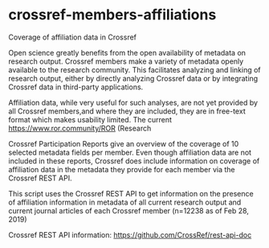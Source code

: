 # crossref-members-affiliations
Coverage of affiliation data in Crossref

Open science greatly benefits from the open availability of metadata on research output. Crossref members make a variety of metadata openly available to the research community. This facilitates analyzing and linking of research output, either by directly analyzing Crossref data or by integrating Crossref data in third-party applications. 

Affiliation data, while very useful for such analyses, are not yet provided by all Crossref members,and where they are included, they are in free-text format which makes usability limited. The current https://www.ror.community/ROR (Research  

Crossref Participation Reports give an overview of the coverage of 10 selected metadata fields per member. Even though affiliation data are not included in these reports, Crossref does include information on coverage of affiliation data in the metadata they provide for each member via the Crossref REST API. 

This script uses the Crossref REST API to get information on the presence of affiliation information 
in metadata of all current research output and  current journal articles of each Crossref member (n=12238 as of Feb 28, 2019) 

Crossref REST API information: https://github.com/CrossRef/rest-api-doc
